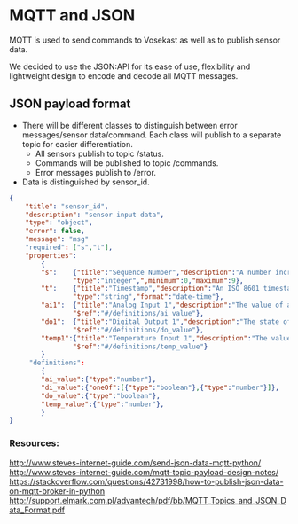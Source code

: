 # MQTT and JSON

MQTT is used to send commands to Vosekast as well as to publish sensor data.

We decided to use the JSON:API for its ease of use, flexibility and lightweight design to encode and decode all MQTT messages.

## JSON payload format

* There will be different classes to distinguish between error messages/sensor data/command. Each class will publish to a separate topic  for easier differentiation.
	* All sensors publish to topic /status. 
	* Commands will be published to topic /commands.
	* Error messages publish to /error.
* Data is distinguished by sensor_id.

```json
{
	"title": "sensor_id",
	"description": "sensor input data",
	"type": "object",
	"error": false,
	"message": "msg"
	"required": ["s","t"],
 	"properties":
		{
 		"s":	{"title":"Sequence Number","description":"A number incremented for every publish of sensor data.",
 				"type":"integer",",minimum":0,"maximum":9},
 		"t":	{"title":"Timestamp","description":"An ISO 8601 timestamp of the UTC time for the sensor reading.",
 				"type":"string","format":"date-time"},
		"ai1":	{"title":"Analog Input 1","description":"The value of analog input 1.",
 				"$ref":"#/definitions/ai_value"},
 		"do1":	{"title":"Digital Output 1","description":"The state of digital output 1.",
 				"$ref":"#/definitions/do_value"},
		"temp1":{"title":"Temperature Input 1","description":"The value of temperature input 1.",
 				"$ref":"#/definitions/temp_value"}
		}
	 "definitions": 
		{
 		"ai_value":{"type":"number"},
 		"di_value":{"oneOf":[{"type":"boolean"},{"type":"number"}]},
 		"do_value":{"type":"boolean"},
 		"temp_value":{"type":"number"},
 		}
}
```

### Resources:

http://www.steves-internet-guide.com/send-json-data-mqtt-python/
http://www.steves-internet-guide.com/mqtt-topic-payload-design-notes/
https://stackoverflow.com/questions/42731998/how-to-publish-json-data-on-mqtt-broker-in-python
http://support.elmark.com.pl/advantech/pdf/bb/MQTT_Topics_and_JSON_Data_Format.pdf
